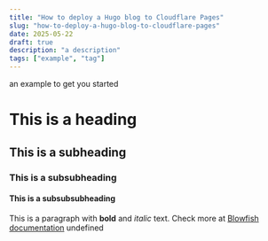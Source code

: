 ```yaml
---
title: "How to deploy a Hugo blog to Cloudflare Pages"
slug: "how-to-deploy-a-hugo-blog-to-cloudflare-pages"
date: 2025-05-22
draft: true
description: "a description"
tags: ["example", "tag"]
---
```

 an example to get you started
# This is a heading
## This is a subheading
### This is a subsubheading
#### This is a subsubsubheading
This is a paragraph with **bold** and *italic* text.
Check more at [Blowfish documentation](https://blowfish.page/)
undefined
